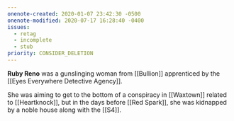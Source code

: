```yaml
---
onenote-created: 2020-01-07 23:42:30 -0500
onenote-modified: 2020-07-17 16:28:40 -0400
issues:
  - retag
  - incomplete
  - stub
priority: CONSIDER_DELETION
---
```


**Ruby Reno** was a gunslinging woman from [[Bullion]] apprenticed by the [[Eyes Everywhere Detective Agency]]. 

She was aiming to get to the bottom of a conspiracy in [[Waxtown]] related to [[Heartknock]], but in the days before [[Red Spark]], she was kidnapped by a noble house along with the [[S4]].
